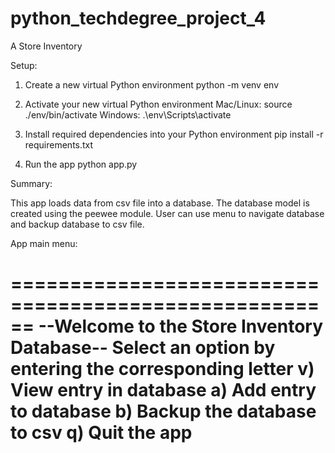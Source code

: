 # python_techdegree_project_4
 A Store Inventory


Setup:

1. Create a new virtual Python environment
python -m venv env

2. Activate your new virtual Python environment
Mac/Linux:
source ./env/bin/activate
Windows:
.\env\Scripts\activate

3. Install required dependencies into your Python environment
pip install -r requirements.txt

4. Run the app
python app.py


Summary:

This app loads data from csv file into a database.
The database model is created using the peewee module.
User can use menu to navigate database and backup database to csv file.


App main menu:

======================================================
--Welcome to the Store Inventory Database--
Select an option by entering the corresponding letter
v) View entry in database
a) Add entry to database
b) Backup the database to csv
q) Quit the app
======================================================
